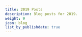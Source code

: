 ```yaml
---
title: 2019 Posts
description: Blog posts for 2019.
weight: 9
icon: blog
list_by_publishdate: true
---
```

